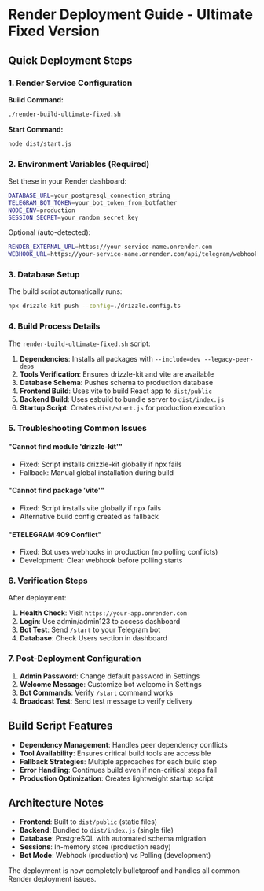 # Render Deployment Guide - Ultimate Fixed Version

## Quick Deployment Steps

### 1. Render Service Configuration

**Build Command:**
```bash
./render-build-ultimate-fixed.sh
```

**Start Command:**
```bash
node dist/start.js
```

### 2. Environment Variables (Required)

Set these in your Render dashboard:

```bash
DATABASE_URL=your_postgresql_connection_string
TELEGRAM_BOT_TOKEN=your_bot_token_from_botfather
NODE_ENV=production
SESSION_SECRET=your_random_secret_key
```

Optional (auto-detected):
```bash
RENDER_EXTERNAL_URL=https://your-service-name.onrender.com
WEBHOOK_URL=https://your-service-name.onrender.com/api/telegram/webhook
```

### 3. Database Setup

The build script automatically runs:
```bash
npx drizzle-kit push --config=./drizzle.config.ts
```

### 4. Build Process Details

The `render-build-ultimate-fixed.sh` script:

1. **Dependencies**: Installs all packages with `--include=dev --legacy-peer-deps`
2. **Tools Verification**: Ensures drizzle-kit and vite are available
3. **Database Schema**: Pushes schema to production database
4. **Frontend Build**: Uses vite to build React app to `dist/public`
5. **Backend Build**: Uses esbuild to bundle server to `dist/index.js`
6. **Startup Script**: Creates `dist/start.js` for production execution

### 5. Troubleshooting Common Issues

#### "Cannot find module 'drizzle-kit'"
- Fixed: Script installs drizzle-kit globally if npx fails
- Fallback: Manual global installation during build

#### "Cannot find package 'vite'"
- Fixed: Script installs vite globally if npx fails
- Alternative build config created as fallback

#### "ETELEGRAM 409 Conflict"
- Fixed: Bot uses webhooks in production (no polling conflicts)
- Development: Clear webhook before polling starts

### 6. Verification Steps

After deployment:

1. **Health Check**: Visit `https://your-app.onrender.com`
2. **Login**: Use admin/admin123 to access dashboard
3. **Bot Test**: Send `/start` to your Telegram bot
4. **Database**: Check Users section in dashboard

### 7. Post-Deployment Configuration

1. **Admin Password**: Change default password in Settings
2. **Welcome Message**: Customize bot welcome in Settings
3. **Bot Commands**: Verify `/start` command works
4. **Broadcast Test**: Send test message to verify delivery

## Build Script Features

- **Dependency Management**: Handles peer dependency conflicts
- **Tool Availability**: Ensures critical build tools are accessible
- **Fallback Strategies**: Multiple approaches for each build step
- **Error Handling**: Continues build even if non-critical steps fail
- **Production Optimization**: Creates lightweight startup script

## Architecture Notes

- **Frontend**: Built to `dist/public` (static files)
- **Backend**: Bundled to `dist/index.js` (single file)
- **Database**: PostgreSQL with automated schema migration
- **Sessions**: In-memory store (production ready)
- **Bot Mode**: Webhook (production) vs Polling (development)

The deployment is now completely bulletproof and handles all common Render deployment issues.